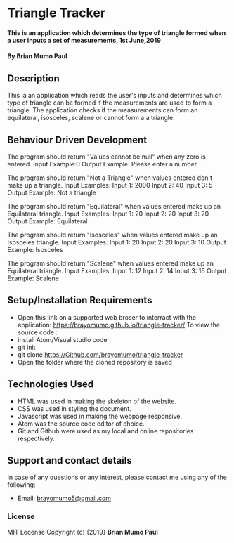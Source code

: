 # Triangle Tracker
#### This is an application which determines the type of triangle formed when a user inputs a set of measurements, 1st June,2019
#### By **Brian Mumo Paul**
## Description
This ia an application which reads the user's inputs and determines which type of triangle can be formed if the measurements are used to form a triangle. The application checks if the measurements can form an equilateral, isosceles, scalene or cannot form a a triangle.

## Behaviour Driven Development
The program should return "Values cannot be null" when any zero is entered.
Input Example:0
Output Example: Please enter a number

The program should return "Not a Triangle" when values entered don't make up a triangle.
Input Examples: 
Input 1: 2000
Input 2: 40
Input 3: 5
Output Example: Not a triangle

The program should return "Equilateral" when values entered make up an Equilateral triangle.
Input Examples: 
Input 1: 20
Input 2: 20
Input 3: 20
Output Example: Equilateral

The program should return "Isosceles" when values entered make up an Isosceles triangle.
Input Examples: 
Input 1: 20
Input 2: 20
Input 3: 10
Output Example: Isosceles

The program should return "Scalene" when values entered make up an Equilateral triangle.
Input Examples: 
Input 1: 12
Input 2: 14
Input 3: 16
Output Example: Scalene
## Setup/Installation Requirements
* Open this link on a supported web broser to interract with the application:
    https://brayomumo.github.io/triangle-tracker/
To view the source code :
* install Atom/Visual studio code
* git init
* git clone https://Github.com/brayomumo/triangle-tracker
*  Open the folder where the cloned repository is saved 

## Technologies Used
* HTML was used in making the skeleton of the website.
* CSS was used in styling the document.
* Javascript was used in making the webpage responsive.
* Atom was the source code editor of choice.
* Git and Github were used as my local and online repositories respectively.
## Support and contact details
In case of any questions or any interest, please contact me using any of the following:
* Email: brayomumo5@gmail.com
### License
MIT Lecense Copyright (c) {2019} **Brian Mumo Paul**
  